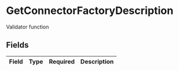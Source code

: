 # GetConnectorFactoryDescription

Validator function


## Fields

| Field       | Type        | Required    | Description |
| ----------- | ----------- | ----------- | ----------- |